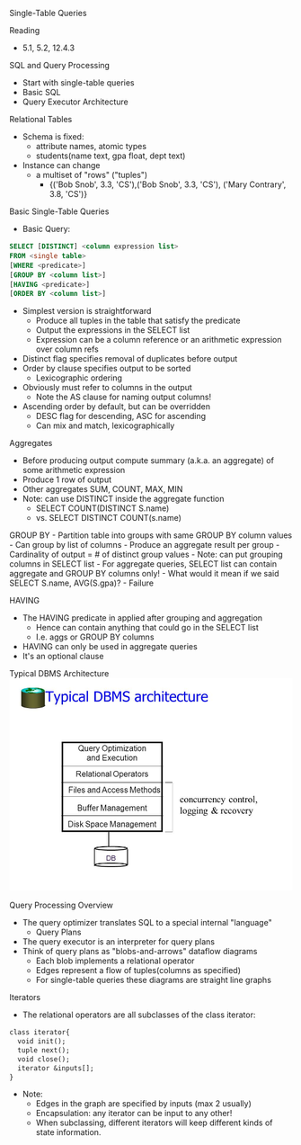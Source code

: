 Single-Table Queries

Reading
  - 5.1, 5.2, 12.4.3

SQL and Query Processing
  - Start with single-table queries
  - Basic SQL
  - Query Executor Architecture

Relational Tables
  - Schema is fixed:
    - attribute names, atomic types
    - students(name text, gpa float, dept text)
  - Instance can change
    - a multiset of "rows" ("tuples")
      - {('Bob Snob', 3.3, 'CS'),('Bob Snob', 3.3, 'CS'), ('Mary Contrary', 3.8, 'CS')}

Basic Single-Table Queries
  - Basic Query:
  ```SQL
  SELECT [DISTINCT] <column expression list>
  FROM <single table>
  [WHERE <predicate>]
  [GROUP BY <column list>]
  [HAVING <predicate>]
  [ORDER BY <column list>]
  ```
  - Simplest version is straightforward
    - Produce all tuples in the table that satisfy the predicate
    - Output the expressions in the SELECT list
    - Expression can be a column reference or an arithmetic expression over column refs
  - Distinct flag specifies removal of duplicates before output
  - Order by clause specifies output to be sorted
    - Lexicographic ordering
  - Obviously must refer to columns in the output
    - Note the AS clause for naming output columns!
  - Ascending order by default, but can be overridden
    - DESC flag for descending, ASC for ascending
    - Can mix and match, lexicographically

Aggregates
  - Before producing output compute summary (a.k.a. an aggregate) of some arithmetic expression
  - Produce 1 row of output
  - Other aggregates SUM, COUNT, MAX, MIN
  - Note: can use DISTINCT inside the aggregate function
    - SELECT COUNT(DISTINCT S.name)
    - vs. SELECT DISTINCT COUNT(s.name)

GROUP BY
    - Partition table into groups with same GROUP BY column values
      - Can group by list of columns
    - Produce an aggregate result per group
      - Cardinality of output = # of distinct group values
    - Note: can put grouping columns in SELECT list
      - For aggregate queries, SELECT list can contain aggregate and GROUP BY columns only!
      - What would it mean if we said SELECT S.name, AVG(S.gpa)?
        - Failure

HAVING
  - The HAVING predicate in applied after grouping and aggregation
    - Hence can contain anything that could go in the SELECT list
    - I.e. aggs or GROUP BY columns
  - HAVING can only be used in aggregate queries
  - It's an optional clause

Typical DBMS Architecture
<img src= "images/TypicalDBMSarchitecture.jpg">

Query Processing Overview
  - The query optimizer translates SQL to a special internal "language"
    - Query Plans
  - The query executor is an interpreter for query plans
  - Think of query plans as "blobs-and-arrows" dataflow diagrams
    - Each blob implements a relational operator
    - Edges represent a flow of tuples(columns as specified)
    - For single-table queries these diagrams are straight line graphs

Iterators
  - The relational operators are all subclasses of the class iterator:
  ```
  class iterator{
    void init();
    tuple next();
    void close();
    iterator &inputs[];
  }
  ```
  - Note:
    - Edges in the graph are specified by inputs (max 2 usually)
    - Encapsulation: any iterator can be input to any other!
    - When subclassing, different iterators will keep different kinds of state information.
